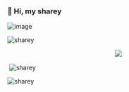 ### 👋 Hi, my sharey

![image](https://user-images.githubusercontent.com/93944142/196035315-bc0cb14d-b506-49e9-a842-6bcc46f79e7c.png)


<p align="left"> <img src="https://komarev.com/ghpvc/?username=sharey1332&label=Profile%20views&color=0e75b6&style=flat" alt="sharey" /> </p>



<div align="center">
<a href="https://discord.gg/acapulco" title="Discord Profile"><img src="https://i.hizliresim.com/m7mdbcu.png"></a>
</div>


<p>&nbsp;<img align="center" src="https://github-readme-stats.vercel.app/api?username=sharey1332&show_icons=true&theme=dracula&locale=en" alt="sharey"/></p>

<p><img align="center" src="https://github-readme-streak-stats.herokuapp.com/?user=sharey1332&theme=dracula" alt="sharey" /></p>
